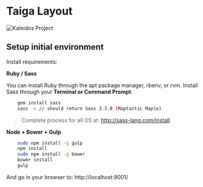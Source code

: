Taiga Layout
===============

![Kaleidos Project](http://kaleidos.net/static/img/badge.png "Kaleidos Project")

Setup initial environment
-------------------------

Install requirements:

**Ruby / Sass**

You can install Ruby through the apt package manager, rbenv, or rvm.
Install Sass through your **Terminal or Command Prompt**.

```bash
    gem install sass
    sass -v // should return Sass 3.3.8 (Maptastic Maple)
```

> Complete process for all OS at: http://sass-lang.com/install

**Node + Bower + Gulp**

```bash
    sudo npm install -g gulp
    npm install
    sudo npm install -g bower
    bower install
    gulp
```

And go in your browser to: http://localhost:9001/
